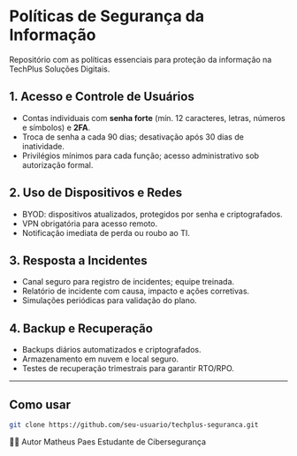 # Políticas de Segurança da Informação

Repositório com as políticas essenciais para proteção da informação na TechPlus Soluções Digitais.

## 1. Acesso e Controle de Usuários
- Contas individuais com **senha forte** (mín. 12 caracteres, letras, números e símbolos) e **2FA**.
- Troca de senha a cada 90 dias; desativação após 30 dias de inatividade.
- Privilégios mínimos para cada função; acesso administrativo sob autorização formal.

## 2. Uso de Dispositivos e Redes
- BYOD: dispositivos atualizados, protegidos por senha e criptografados.
- VPN obrigatória para acesso remoto.
- Notificação imediata de perda ou roubo ao TI.

## 3. Resposta a Incidentes
- Canal seguro para registro de incidentes; equipe treinada.
- Relatório de incidente com causa, impacto e ações corretivas.
- Simulações periódicas para validação do plano.

## 4. Backup e Recuperação
- Backups diários automatizados e criptografados.
- Armazenamento em nuvem e local seguro.
- Testes de recuperação trimestrais para garantir RTO/RPO.

---

## Como usar
```bash
git clone https://github.com/seu-usuario/techplus-seguranca.git
```
👨‍💻 Autor
Matheus Paes
Estudante de Cibersegurança
